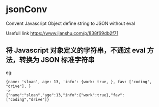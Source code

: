 # jsonConv
Convent Javascript Object define string to JSON without eval

Usefull link https://www.jianshu.com/p/838f69db2f71

## 将 Javascript 对象定义的字符串，不通过 eval 方法，转换为 JSON 标准字符串
eg:
```
{name: 'sloan', age: 13, 'info': {work: true, }, fav: ['coding', "drive"], }
->
{"name":"sloan","age":13,"info":{"work":true},"fav":["coding","drive"]}
```
